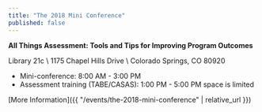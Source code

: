 ```yaml
---
title: "The 2018 Mini Conference"
published: false
---
```


**All Things Assessment: Tools and Tips for Improving Program Outcomes**

Library 21c \\
1175 Chapel Hills Drive \\
Colorado Springs, CO 80920

  * Mini-conference: 8:00 AM - 3:00 PM
  * Assessment training (TABE/CASAS): 1:00 PM - 5:00 PM space is limited

[More Information]({{ "/events/the-2018-mini-conference" | relative_url }})
